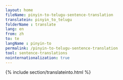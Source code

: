 ```yaml
---
layout: home
fileName: pinyin-to-telugu-sentence-translation
translatein: pinyin_to_telugu
folderName : translate
lang: en
from: zh
to: te
langName : pinyin-to
permalink: /pinyin-to-telugu-sentence-translation
tool: sentence-translations
nointernationalization: true
---
```

{% include section/translateinto.html %}
